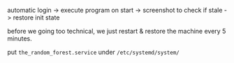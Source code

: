 automatic login -> execute program on start -> screenshot to check if stale -> restore init state

before we going too technical, we just restart & restore the machine every 5 minutes.

put `the_random_forest.service` under `/etc/systemd/system/`